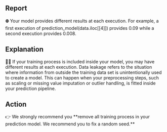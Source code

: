 ## Report

<aside>
⛔ Your model provides different results at each execution. For example, a first execution of prediction_model(data.iloc[[4]]) provides 0.09 while a second execution provides 0.008.

</aside>

## Explanation

<aside>
👨‍🦰 If your training process is included inside your model, you may have different results at each execution. Data leakage refers to the situation where information from outside the training data set is unintentionally used to create a model. This can happen when your preprocessing steps, such as scaling or missing value imputation or outlier handling, is fitted inside your prediction pipeline.

</aside>

## Action

<aside>
👉 We strongly recommend you **remove all training process in your prediction model. We recommend you to fix a random seed.**

</aside>
